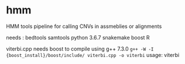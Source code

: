 # hmm
HMM tools
 pipeline for calling CNVs in assmeblies or alignments
 
 needs :
 bedtools
 samtools
 python 3.6.7
 snakemake
 boost
 R
 
 
 viterbi.cpp needs boost to compile
 using g++ 7.3.0
  `g++ -W -I {boost_install}/boost/include/ viterbi.cpp -o viterbi`
  usage: viterbi <coverage observation> <Mean coverage> <output prefix> <scaler>
